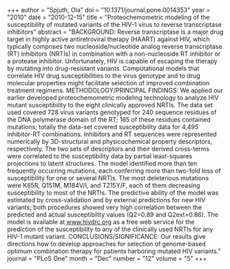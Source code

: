+++
author = "Spjuth, Ola"
doi = "10.1371/journal.pone.0014353"
year = "2010"
date = "2010-12-15"
title = "Proteochemometric modeling of the susceptibility of mutated variants of the HIV-1 virus to reverse transcriptase inhibitors"
abstract = "BACKGROUND: Reverse transcriptase is a major drug target in highly active antiretroviral therapy (HAART) against HIV, which typically comprises two nucleoside/nucleotide analog reverse transcriptase (RT) inhibitors (NRTIs) in combination with a non-nucleoside RT inhibitor or a protease inhibitor. Unfortunately, HIV is capable of escaping the therapy by mutating into drug-resistant variants. Computational models that correlate HIV drug susceptibilities to the virus genotype and to drug molecular properties might facilitate selection of improved combination treatment regimens. METHODOLOGY/PRINCIPAL FINDINGS: We applied our earlier developed proteochemometric modeling technology to analyze HIV mutant susceptibility to the eight clinically approved NRTIs. The data set used covered 728 virus variants genotyped for 240 sequence residues of the DNA polymerase domain of the RT; 165 of these residues contained mutations; totally the data-set covered susceptibility data for 4,495 inhibitor-RT combinations. Inhibitors and RT sequences were represented numerically by 3D-structural and physicochemical property descriptors, respectively. The two sets of descriptors and their derived cross-terms were correlated to the susceptibility data by partial least-squares projections to latent structures. The model identified more than ten frequently occurring mutations, each conferring more than two-fold loss of susceptibility for one or several NRTIs. The most deleterious mutations were K65R, Q151M, M184V/I, and T215Y/F, each of them decreasing susceptibility to most of the NRTIs. The predictive ability of the model was estimated by cross-validation and by external predictions for new HIV variants; both procedures showed very high correlation between the predicted and actual susceptibility values (Q2=0.89 and Q2ext=0.86). The model is available at www.hivdrc.org as a free web service for the prediction of the susceptibility to any of the clinically used NRTIs for any HIV-1 mutant variant. CONCLUSIONS/SIGNIFICANCE: Our results give directions how to develop approaches for selection of genome-based optimum combination therapy for patients harboring mutated HIV variants."
journal = "PLoS One"
month = "Dec"
number = "12"
volume = "5"
+++


